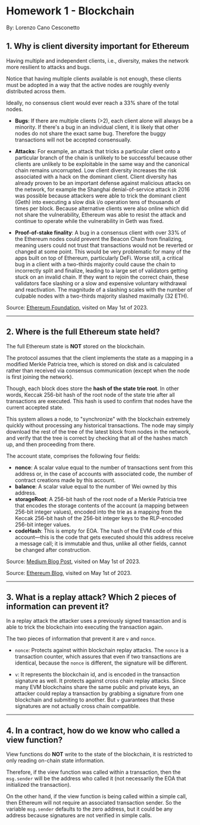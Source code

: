 # Homework 1 - Blockchain

By: Lorenzo Cano Cesconetto

## 1. Why is client diversity important for Ethereum

Having multiple and independent clients, i.e., diversity, makes the network more resilient to attacks and bugs.

Notice that having multiple clients available is not enough, these clients must be adopted in a way that the active nodes are roughly evenly distributed across them.

Ideally, no consensus client would ever reach a 33% share of the total nodes.

-   **Bugs**: If there are multiple clients (>2), each client alone will always be a minority. If there's a bug in an individual client, it is likely that other nodes do not share the exact same bug. Therefore the buggy transactions will not be accepted consensually.

-   **Attacks**: For example, an attack that tricks a particular client onto a particular branch of the chain is unlikely to be successful because other clients are unlikely to be exploitable in the same way and the canonical chain remains uncorrupted. Low client diversity increases the risk associated with a hack on the dominant client. Client diversity has already proven to be an important defense against malicious attacks on the network, for example the Shanghai denial-of-service attack in 2016 was possible because attackers were able to trick the dominant client (Geth) into executing a slow disk i/o operation tens of thousands of times per block. Because alternative clients were also online which did not share the vulnerability, Ethereum was able to resist the attack and continue to operate while the vulnerability in Geth was fixed.

-   **Proof-of-stake finality**: A bug in a consensus client with over 33% of the Ethereum nodes could prevent the Beacon Chain from finalizing, meaning users could not trust that transactions would not be reverted or changed at some point. This would be very problematic for many of the apps built on top of Ethereum, particularly DeFi. Worse still, a critical bug in a client with a two-thirds majority could cause the chain to incorrectly split and finalize, leading to a large set of validators getting stuck on an invalid chain. If they want to rejoin the correct chain, these validators face slashing or a slow and expensive voluntary withdrawal and reactivation. The magnitude of a slashing scales with the number of culpable nodes with a two-thirds majority slashed maximally (32 ETH).

Source: [Ethereum Foundation](https://ethereum.org/en/developers/docs/nodes-and-clients/client-diversity/), visited on May 1st of 2023.

---

## 2. Where is the full Ethereum state held?

The full Ethereum state is **NOT** stored on the blockchain.

The protocol assumes that the client implements the state as a mapping in a modified Merkle Patricia tree, which is stored on disk and is calculated rather than received via consensus communication (except when the node is first joining the network).

Though, each block does store the **hash of the state trie root**. In other words, Keccak 256-bit hash of the root node of the state trie after all transactions are executed. This hash is used to confirm that nodes have the current accepted state.

This system allows a node, to "synchronize" with the blockchain extremely quickly without processing any historical transactions. The node may simply download the rest of the tree of the latest block from nodes in the network, and verify that the tree is correct by checking that all of the hashes match up, and then proceeding from there.

The account state, comprises the following four fields:

-   **nonce**: A scalar value equal to the number of transactions sent from this address or, in the case of accounts with associated code, the number of contract creations made by this account.
-   **balance**: A scalar value equal to the number of Wei owned by this address.
-   **storageRoot**: A 256-bit hash of the root node of a Merkle Patricia tree that encodes the storage contents of the account (a mapping between 256-bit integer values), encoded into the trie as a mapping from the Keccak 256-bit hash of the 256-bit integer keys to the RLP-encoded 256-bit integer values.
-   **codeHash**: This is empty for EOA. The hash of the EVM code of this account—this is the code that gets executed should this address receive a message call; it is immutable and thus, unlike all other fields, cannot be changed after construction.

Source: [Medium Blog Post](https://medium.com/@eiki1212/ethereum-state-trie-architecture-explained-a30237009d4e), visited on May 1st of 2023.

Source: [Ethereum Blog](https://blog.ethereum.org/2015/06/26/state-tree-pruning), visited on May 1st of 2023.

---

## 3. What is a replay attack? Which 2 pieces of information can prevent it?

In a replay attack the attacker uses a previously signed transaction and is able to trick the blockchain into executing the transaction again.

The two pieces of information that prevent it are `v` and `nonce`.

-   `nonce`: Protects against within blockchain replay attacks. The `nonce` is a transaction counter, which assures that even if two transactions are identical, because the `nonce` is different, the signature will be different.

-   `v`: It represents the blockchain id, and is encoded in the transaction signature as well. It protects against cross chain replay attacks. Since many EVM blockchains share the same public and private keys, an attacker could replay a transaction by grabbing a signature from one blockchain and submiting to another. But `v` guarantees that these signatures are not actually cross chain compatible.

---

## 4. In a contract, how do we know who called a view function?

View functions do **NOT** write to the state of the blockchain, it is restricted to only reading on-chain state information.

Therefore, if the view function was called within a transaction, then the `msg.sender` will be the address who called it (not necessarily the EOA that initialized the transaction).

On the other hand, if the view function is being called within a simple call, then Ethereum will not require an associated transaction sender. So the variable `msg.sender` defaults to the zero address, but it could be any address because signatures are not verified in simple calls.
